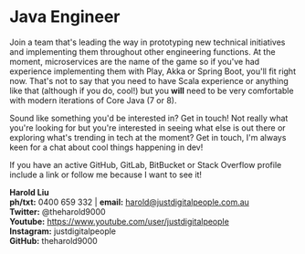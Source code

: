 # Java Engineer

Join a team that's leading the way in prototyping new technical initiatives and implementing them throughout other engineering functions. At the moment, microservices are the name of the game so if you've had experience implementing them with Play, Akka or Spring Boot, you'll fit right now. That's not to say that you need to have Scala experience or anything like that (although if you do, cool!) but you **will** need to be very comfortable with modern iterations of Core Java (7 or 8).



Sound like something you'd be interested in? Get in touch! Not really what you're looking for but you're interested in seeing what else is out there or exploring what's trending in tech at the moment? Get in touch, I'm always keen for a chat about cool things happening in dev!

If you have an active GitHub, GitLab, BitBucket or Stack Overflow profile include a link or follow me because I want to see it!

**Harold Liu**</br>
**ph/txt:** 0400 659 332 | **email:** harold@justdigitalpeople.com.au</br>
**Twitter:** @theharold9000</br>
**Youtube:** https://www.youtube.com/user/justdigitalpeople</br>
**Instagram:** justdigitalpeople</br>
**GitHub:** theharold9000</br>